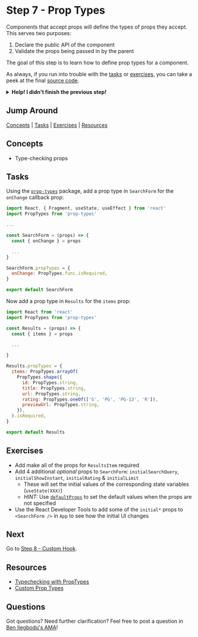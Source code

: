 # Step 7 - Prop Types

Components that accept props will define the types of props they accept. This serves two purposes:

1. Declare the public API of the component
2. Validate the props being passed in by the parent

The goal of this step is to learn how to define prop types for a component.

As always, if you run into trouble with the [tasks](#tasks) or [exercises](#exercises), you can take a peek at the final [source code](./).

<details>
  <summary><b>Help! I didn't finish the previous step!</b></summary>

If you didn't successfully complete the previous step, you can jump right in by copying the step.

Complete the [setup instructions](../00-begin) if you have not yet followed them.

Ensure you're in the root folder of the repo:

```sh
cd react-workshop
```

Remove the existing workshop directory if you had previously started elsewhere:

```sh
rm -rf src/workshop
```

Copy the previous step as a starting point:

```sh
cp -r src/react/06-components src/workshop
```

Ensure [`src/index.js`](../index.js#L3) is still pointing to the `workshop` App:

```js
import App from './workshop/App'
```

Start the app:

```sh
npm start
```

After the app is initially built, a new browser window should open up at [http://localhost:3000/](http://localhost:3000/), and you should be able to continue on with the tasks below.

</details>

## Jump Around

[Concepts](#concepts) | [Tasks](#tasks) | [Exercises](#exercises) | [Resources](#resources)

## Concepts

- Type-checking props

## Tasks

Using the [`prop-types`](https://reactjs.org/docs/typechecking-with-proptypes.html) package, add a prop type in `SearchForm` for the `onChange` callback prop:

```js
import React, { Fragment, useState, useEffect } from 'react'
import PropTypes from 'prop-types'

...

const SearchForm = (props) => {
  const { onChange } = props

  ...
}

SearchForm.propTypes = {
  onChange: PropTypes.func.isRequired,
}

export default SearchForm
```

Now add a prop type in `Results` for the `items` prop:

```js
import React from 'react'
import PropTypes from 'prop-types'

const Results = (props) => {
  const { items } = props

  ...

}

Results.propTypes = {
  items: PropTypes.arrayOf(
    PropTypes.shape({
      id: PropTypes.string,
      title: PropTypes.string,
      url: PropTypes.string,
      rating: PropTypes.oneOf(['G', 'PG', 'PG-13', 'R']),
      previewUrl: PropTypes.string,
    }),
  ).isRequired,
}

export default Results
```

## Exercises

- Add make all of the props for `ResultsItem` required
- Add 4 additional _optional_ props to `SearchForm`: `initialSearchQuery`, `initialShowInstant`, `initialRating` & `initialLimit`
  - These will set the initial values of the corresponding state variables (`useState(XXX)`)
  - _HINT:_ Use [`defaultProps`](https://reactjs.org/docs/typechecking-with-proptypes.html#default-prop-values) to set the default values when the props are not specified
- Use the React Developer Tools to add some of the `initial*` props to `<SearchForm />` in `App` to see how the initial UI changes

## Next

Go to [Step 8 - Custom Hook](../08-custom-hook/).

## Resources

- [Typechecking with PropTypes](https://reactjs.org/docs/typechecking-with-proptypes.html)
- [Custom Prop Types](https://github.com/airbnb/prop-types)

## Questions

Got questions? Need further clarification? Feel free to post a question in [Ben Ilegbodu's AMA](http://www.benmvp.com/ama/)!
